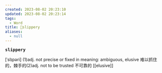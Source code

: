 ```yaml
---
created: 2023-08-02 20:23:10
updated: 2023-08-02 20:23:14
tags:
  - Word
title: 📖slippery
aliases:
  - null
---
```


<pre><strong>slippery</strong></pre>
[ˈslɪpəri]
(1)adj. not precise or fixed in meaning: ambiguous, elusive 难以抓住的，棘⼿的(2)adj. not to be trusted 不可靠的
[[elusive]]
